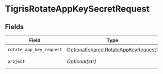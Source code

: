 # TigrisRotateAppKeySecretRequest


## Fields

| Field                                                                                  | Type                                                                                   | Required                                                                               | Description                                                                            |
| -------------------------------------------------------------------------------------- | -------------------------------------------------------------------------------------- | -------------------------------------------------------------------------------------- | -------------------------------------------------------------------------------------- |
| `rotate_app_key_request`                                                               | [Optional[shared.RotateAppKeyRequest]](undefined/models/shared/rotateappkeyrequest.md) | :heavy_check_mark:                                                                     | N/A                                                                                    |
| `project`                                                                              | *Optional[str]*                                                                        | :heavy_check_mark:                                                                     | project name                                                                           |